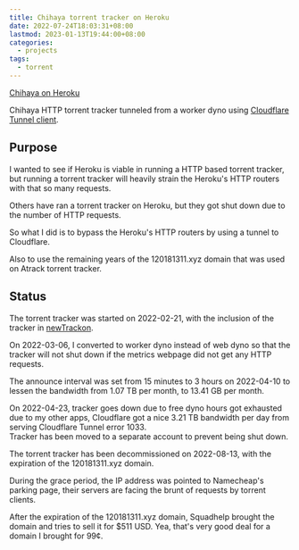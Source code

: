 ```yaml
---
title: Chihaya torrent tracker on Heroku
date: 2022-07-24T18:03:31+08:00
lastmod: 2023-01-13T19:44:00+08:00
categories:
  - projects
tags:
  - torrent
---
```

[Chihaya on Heroku](https://github.com/AnimMouse/chihaya-heroku)

Chihaya HTTP torrent tracker tunneled from a worker dyno using [Cloudflare Tunnel client](https://github.com/cloudflare/cloudflared).

## Purpose
I wanted to see if Heroku is viable in running a HTTP based torrent tracker, but running a torrent tracker will heavily strain the Heroku's HTTP routers with that so many requests.

Others have ran a torrent tracker on Heroku, but they got shut down due to the number of HTTP requests.

So what I did is to bypass the Heroku's HTTP routers by using a tunnel to Cloudflare.

Also to use the remaining years of the 120181311.xyz domain that was used on Atrack torrent tracker.

## Status
The torrent tracker was started on 2022-02-21, with the inclusion of the tracker in [newTrackon](https://newtrackon.com).

On 2022-03-06, I converted to worker dyno instead of web dyno so that the tracker will not shut down if the metrics webpage did not get any HTTP requests.

The announce interval was set from 15 minutes to 3 hours on 2022-04-10 to lessen the bandwidth from 1.07 TB per month, to 13.41 GB per month.

On 2022-04-23, tracker goes down due to free dyno hours got exhausted due to my other apps, Cloudflare got a nice 3.21 TB bandwidth per day from serving Cloudflare Tunnel error 1033.\
Tracker has been moved to a separate account to prevent being shut down.

The torrent tracker has been decommissioned on 2022-08-13, with the expiration of the 120181311.xyz domain.

During the grace period, the IP address was pointed to Namecheap's parking page, their servers are facing the brunt of requests by torrent clients.

After the expiration of the 120181311.xyz domain, Squadhelp brought the domain and tries to sell it for $511 USD. Yea, that's very good deal for a domain I brought for 99¢.